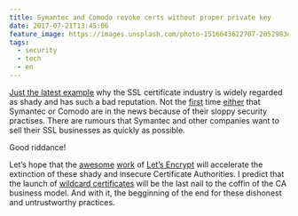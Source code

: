 ```yaml
---
title: Symantec and Comodo revoke certs without proper private key
date: 2017-07-21T13:45:06
feature_image: https://images.unsplash.com/photo-1516643622707-2052983d5f08?ixlib=rb-0.3.5&q=80&fm=jpg&crop=entropy&cs=tinysrgb&w=1080&fit=max&ixid=eyJhcHBfaWQiOjExNzczfQ&s=c292a2c0aa35058e6b8715d8e57d2b1d
tags:
  - security
  - tech
  - en
---
```


[Just the latest example](https://blog.hboeck.de/archives/888-How-I-tricked-Symantec-with-a-Fake-Private-Key.html) why the SSL certificate industry is widely regarded as shady and has such a bad reputation. Not the [first](https://arstechnica.com/security/2017/03/google-takes-symantec-to-the-woodshed-for-mis-issuing-30000-https-certs/) time [either](https://www.schneier.com/blog/archives/2011/03/comodo_group_is.html) that Symantec or Comodo are in the news because of their sloppy security practises. There are rumours that Symantec and other companies want to sell their SSL businesses as quickly as possible.

Good riddance!

Let’s hope that the [awesome](https://letsencrypt.org/2017/06/28/hundred-million-certs.html) [work](https://letsencrypt.org/2017/06/14/acme-v2-api.html) of [Let’s Encrypt](https://letsencrypt.org) will accelerate the extinction of these shady and insecure Certificate Authorities. I predict that the launch of [wildcard certificates](https://letsencrypt.org/2017/07/06/wildcard-certificates-coming-jan-2018.html) will be the last nail to the coffin of the CA business model. And with it, the begginning of the end for these dishonest and untrustworthy practices.
